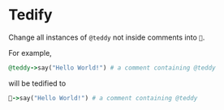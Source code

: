 # Tedify
Change all instances of `@teddy` not inside comments into `🧸`.

For example,
```rb
@teddy->say("Hello World!") # a comment containing @teddy
```
will be tedified to
```rb
🧸->say("Hello World!") # a comment containing @teddy
```
